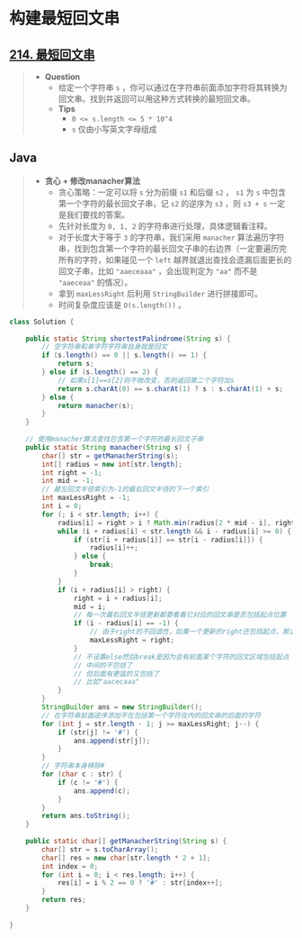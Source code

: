 # 构建最短回文串

## [214. 最短回文串](https://leetcode.cn/problems/shortest-palindrome/)

> - **Question**
>   - 给定一个字符串 `s` ，你可以通过在字符串前面添加字符将其转换为回文串。找到并返回可以用这种方式转换的最短回文串。
>   - **Tips**
>     - `0 <= s.length <= 5 * 10^4`
>     - `s` 仅由小写英文字母组成

## Java

> - **贪心 + 修改manacher算法**
>   - 贪心策略：一定可以将 `s` 分为前缀 `s1` 和后缀 `s2` ， `s1` 为 `s` 中包含第一个字符的最长回文子串，记 `s2` 的逆序为 `s3` ，则 `s3 + s` 一定是我们要找的答案。
>   - 先针对长度为 `0, 1, 2` 的字符串进行处理，具体逻辑看注释。
>   - 对于长度大于等于 `3` 的字符串，我们采用 `manacher` 算法遍历字符串，找到包含第一个字符的最长回文子串的右边界（一定要遍历完所有的字符，如果碰见一个 `left` 越界就退出查找会遗漏后面更长的回文子串，比如 `"aaeceaaa"` ，会出现判定为 `"aa"` 而不是 `"aaeceaa"` 的情况）。
>   - 拿到 `maxLessRight` 后利用 `StringBuilder` 进行拼接即可。
>   - 时间复杂度应该是 `O(s.length())` 。

```java
class Solution {
    
    public static String shortestPalindrome(String s) {
        // 空字符串和单字符字符串自身就是回文
        if (s.length() == 0 || s.length() == 1) {
            return s;
        } else if (s.length() == 2) {
            // 如果s[1]==s[2]则不做改变，否则返回第二个字符加s
            return s.charAt(0) == s.charAt(1) ? s : s.charAt(1) + s;
        } else {
            return manacher(s);
        }
    }
    
    // 使用manacher算法查找包含第一个字符的最长回文子串
    public static String manacher(String s) {
        char[] str = getManacherString(s);
        int[] radius = new int[str.length];
        int right = -1;
        int mid = -1;
        // 最左回文半径索引为-1的最右回文半径的下一个索引
        int maxLessRight = -1;
        int i = 0;
        for (; i < str.length; i++) {
            radius[i] = right > i ? Math.min(radius[2 * mid - i], right - i) : 1;
            while (i + radius[i] < str.length && i - radius[i] >= 0) {
                if (str[i + radius[i]] == str[i - radius[i]]) {
                    radius[i]++;
                } else {
                    break;
                }
            }
            if (i + radius[i] > right) {
                right = i + radius[i];
                mid = i;
                // 每一次最右回文半径更新都要看看它对应的回文串是否包括起点位置
                if (i - radius[i] == -1) {
                    // 由于right的不回退性，如果一个更新的right还包括起点，那么它一定比之前的maxLessRight大
                    maxLessRight = right;
                }
                // 不设置else然后break是因为会有前面某个字符的回文区域包括起点
                // 中间的不包括了
                // 但后面有更猛的又包括了
                // 比如"aacecaaa"
            }
        }
        StringBuilder ans = new StringBuilder();
        // 在字符串前面逆序添加不在包括第一个字符在内的回文串的后面的字符
        for (int j = str.length - 1; j >= maxLessRight; j--) {
            if (str[j] != '#') {
                ans.append(str[j]);
            }
        }
        // 字符串本身移除#
        for (char c : str) {
            if (c != '#') {
                ans.append(c);
            }
        }
        return ans.toString();
    }
    
    public static char[] getManacherString(String s) {
        char[] str = s.toCharArray();
        char[] res = new char[str.length * 2 + 1];
        int index = 0;
        for (int i = 0; i < res.length; i++) {
            res[i] = i % 2 == 0 ? '#' : str[index++];
        }
        return res;
    }
    
}
```
